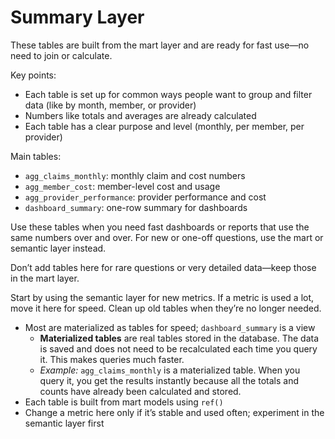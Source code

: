 # Summary Layer

These tables are built from the mart layer and are ready for fast use—no need to join or calculate.

Key points:

- Each table is set up for common ways people want to group and filter data (like by month, member, or provider)
- Numbers like totals and averages are already calculated
- Each table has a clear purpose and level (monthly, per member, per provider)

Main tables:

- `agg_claims_monthly`: monthly claim and cost numbers
- `agg_member_cost`: member-level cost and usage
- `agg_provider_performance`: provider performance and cost
- `dashboard_summary`: one-row summary for dashboards

Use these tables when you need fast dashboards or reports that use the same numbers over and over. For new or one-off questions, use the mart or semantic layer instead.

Don’t add tables here for rare questions or very detailed data—keep those in the mart layer.

Start by using the semantic layer for new metrics. If a metric is used a lot, move it here for speed. Clean up old tables when they’re no longer needed.


- Most are materialized as tables for speed; `dashboard_summary` is a view
	- **Materialized tables** are real tables stored in the database. The data is saved and does not need to be recalculated each time you query it. This makes queries much faster.
	- *Example:* `agg_claims_monthly` is a materialized table. When you query it, you get the results instantly because all the totals and counts have already been calculated and stored.
- Each table is built from mart models using `ref()`
- Change a metric here only if it’s stable and used often; experiment in the semantic layer first
